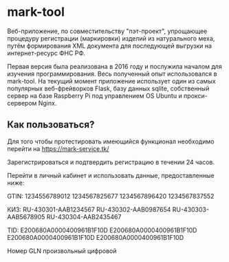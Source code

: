 # mark-tool
Веб-приложение, по совместительству "пэт-проект", упрощающее процедуру регистрации (маркировки) изделий из натурального меха, путём формирования XML документа для последующей выгрузки на интернет-ресурс ФНС РФ.

Первая версия была реализована в 2016 году и послужила началом для изучения программирования. Весь полученный опыт использовался в mark-tool.
На текущий момент приложение использует один из самых популярных веб-фрейворков Flask, базу данных sqlite, собственный сервер на базе Raspberry Pi под управлением OS Ubuntu и прокси-сервером Nginx.

## Как пользоваться?
Для того чтобы протестировать имеющийся функционал необходимо перейти на https://mark-service.tk/

Зарегистрироваться и подтвердить регистрацию в течении 24 часов. 

Перейти в личный кабинет и использовать данные, предоставленные ниже:

GTIN:
1234556789012
1234567825677
1234567896420
1234567837552

КИЗ:
RU-430301-AAB1234567
RU-430302-AAB0987654
RU-430303-AAB5678905
RU-430304-AAB2435467

TID:
E200680A0000400961B1F10D
E200680A0000400961B1F10D
E200680A0000400961B1F10D
E200680A0000400961B1F10D

Номер GLN произвольный цифровой
